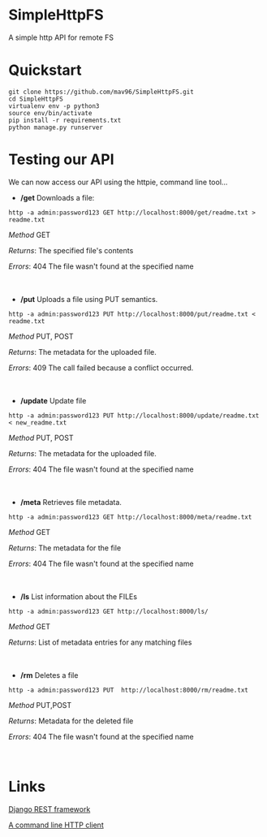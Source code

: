 # SimpleHttpFS
A simple http API for remote FS

# Quickstart
```
git clone https://github.com/mav96/SimpleHttpFS.git
cd SimpleHttpFS
virtualenv env -p python3
source env/bin/activate
pip install -r requirements.txt
python manage.py runserver
```

# Testing our API

We can now access our API using the httpie, command line tool...

- **/get** Downloads a file:
```
http -a admin:password123 GET http://localhost:8000/get/readme.txt > readme.txt
```

_Method_ GET

_Returns_: The specified file's contents

_Errors_:  404	The file wasn't found at the specified name
<br/>
<br/>
<br/>

- **/put** Uploads a file using PUT semantics.
```
http -a admin:password123 PUT http://localhost:8000/put/readme.txt < readme.txt
```
_Method_ PUT, POST

_Returns_: The metadata for the uploaded file.

_Errors_:  409	The call failed because a conflict occurred.
<br/>
<br/>
<br/>

- **/update** Update file 
```
http -a admin:password123 PUT http://localhost:8000/update/readme.txt < new_readme.txt
```

_Method_ PUT, POST

_Returns_: The metadata for the uploaded file.

_Errors_:  404	The file wasn't found at the specified name
<br/>
<br/>
<br/>

- **/meta** Retrieves file metadata.
```
http -a admin:password123 GET http://localhost:8000/meta/readme.txt
```
_Method_ GET

_Returns_: The metadata for the file

_Errors_:  404	The file wasn't found at the specified name
<br/>
<br/>
<br/>

- **/ls** List information about the FILEs
```
http -a admin:password123 GET http://localhost:8000/ls/
```
_Method_ GET

_Returns_: List of metadata entries for any matching files
<br/>
<br/>
<br/>

- **/rm** Deletes a file
```
http -a admin:password123 PUT  http://localhost:8000/rm/readme.txt
```
_Method_ PUT,POST

_Returns_: Metadata for the deleted file

_Errors_:  404	The file wasn't found at the specified name
<br/>
<br/>
<br/>

# Links
[Django REST framework](http://www.django-rest-framework.org/)

[A command line HTTP client](https://httpie.org/doc)
